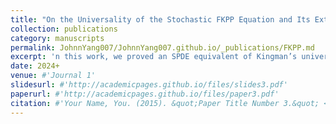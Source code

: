 ```yaml
---
title: "On the Universality of the Stochastic FKPP Equation and Its Extinction Probability"
collection: publications
category: manuscripts
permalink: JohnnYang007/JohnnYang007.github.io/_publications/FKPP.md
excerpt: 'n this work, we proved an SPDE equivalent of Kingman’s universality result. In addition, we found an explicit formula for the extinction probability of solutions to the stochastic FKPP equation and the invariant measure of branching-coalescing Brownian motion on metric graphs.'
date: 2024+
venue: #'Journal 1'
slidesurl: #'http://academicpages.github.io/files/slides3.pdf'
paperurl: #'http://academicpages.github.io/files/paper3.pdf'
citation: #'Your Name, You. (2015). &quot;Paper Title Number 3.&quot; <i>Journal 1</i>. 1(3).'
---
```

